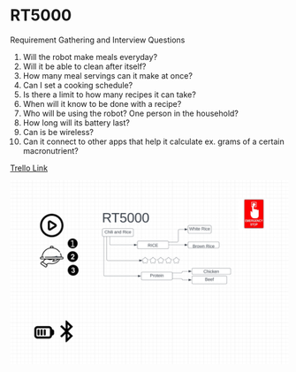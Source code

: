 # RT5000
Requirement Gathering and Interview Questions 

1. Will the robot  make meals everyday?
2. Will it be able to clean after itself?
3. How many meal servings can it make at once?
4. Can I set a cooking schedule?
5. Is there a limit to how many recipes it can take?
6. When will it know to be done with a recipe?
7. Who will be using the robot? One person in the household?
8. How long will its battery last?
9. Can is be wireless?
10. Can it connect to other apps that help it calculate ex. grams of a certain macronutrient?
    
[Trello Link](https://trello.com/b/aYL2CIvm/user-stories)

![Chili and Rice Lucidchart](ChiliandRiceLucidChart.png)
